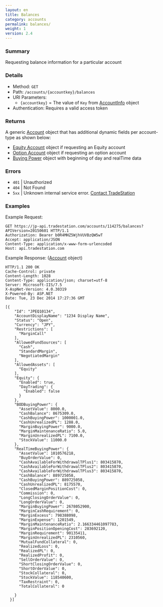 ```yaml
---
layout: en
title: Balances
category: accounts
permalink: balances/
weight: 1
version: 2.4
---
```


### Summary

Requesting balance information for a particular account

### Details

* Method: `GET`
* Path: `/accounts/{accountkey}/balances`
* URI Parameters:  
  * `{accountkey}` = The value of `Key` from [AccountInfo](../../objects/account-info) object
* Authentication: Requires a valid access token

### Returns

A generic [Account](../../objects/account) object that has additional dynamic fields per account-type as shown below: 


* [Equity Account](../../objects/equity-account) object if requesting an Equity account 
* [Option Account](../../objects/option-account) object if requesting an option account 
* [Buying Power](../../objects/buying-power) object with beginning of day and realTime data 


### Errors

* `401` | Unauthorized
* `404` | Not Found
* `5xx` | Unknown internal service error. [Contact TradeStation](mailto:webapi@tradestation.com)

### Examples


Example Request:


    GET https://jp-api.tradestation.com/accounts/114275/balances?APIVersion=20150601 HTTP/1.1
    Authorization: Bearer b0R4MHZ5WjhVUVBzQW5wT
    Accept: application/JSON
    Content-Type: application/x-www-form-urlencoded
    Host: api.tradestation.com

Example Response: ([Account](../../objects/account) object)

    HTTP/1.1 200 OK
    Cache-Control: private
    Content-Length: 1028
    Content-Type: application/json; charset=utf-8
    Server: Microsoft-IIS/7.5
    X-AspNet-Version: 4.0.30319
    X-Powered-By: ASP.NET
    Date: Tue, 23 Dec 2014 17:27:36 GMT

    [{
        "Id": "JPEQ10134",
        "AccountDisplayName": "1234 Display Name",
        "Status": "Open",
        "Currency": "JPY",
        "Restrictions": [
          "MarginCall"
        ],
        "AllowedFundSources": [
          "Cash",
          "StandardMargin",
          "NegotiatedMargin"
        ],
        "AllowedAssets": [
          "Equity"
        ],
        "Equity": {
          "Enabled": true,
          "DayTrading": {
            "Enabled": false
          }
        },
        "BODBuyingPower": {
          "AssetValue": 8000.0,
          "CashBalance": 8675309.0,
          "CashBuyingPower": 1000001.0,
          "CashUnrealizedPL": 1288.0,
          "MarginBuyingPower": 9000.0,
          "MarginMaintenanceRatio": 5.0,
          "MarginUnrealizedPL": 7100.0,
          "StockValue": 11000.0
        },
        "RealTimeBuyingPower": {
          "AssetValue": 1010576218,
          "BuyOrderValue": 0,
          "CashAvailableForWithdrawalTPlus1": 803415870,
          "CashAvailableForWithdrawalTPlus2": 803415870,
          "CashAvailableForWithdrawalTPlus3": 803415870,
          "CashBalance": 889725058,
          "CashBuyingPower": 889725058,
          "CashUnrealizedPL": 8175570,
          "ClosedMarginPositionCost": 0,
          "Commission": 0,
          "LongClosingOrderValue": 0,
          "LongOrderValue": 0,
          "MarginBuyingPower": 2678052900,
          "MarginCashRequirement": 0,
          "MarginExcess": 798388098,
          "MarginExpense": 1201549,
          "MarginMaintenanceRatio": 2.166334461097783,
          "MarginPositionOpeningCost": 283692120,
          "MarginRequirement": 90135411,
          "MarginUnrealizedPL": 2310560,
          "MutualFundCollateral": 0,
          "RealizedLoss": 0,
          "RealizedPL": 0,
          "RealizedProfit": 0,
          "SellOrderValue": 0,
          "ShortClosingOrderValue": 0,
          "ShortOrderValue": 0,
          "StockCollateral": 0,
          "StockValue": 118540600,
          "TaxRestraint": 0,
          "TotalCollateral": 0

        }
      }]




